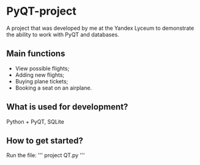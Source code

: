 # PyQT-project
A project that was developed by me at the Yandex Lyceum to demonstrate the ability to work with PyQT and databases.

## Main functions
- View possible flights;
- Adding new flights;
- Buying plane tickets;
- Booking a seat on an airplane.

## What is used for development?
Python + PyQT, SQLite

## How to get started?
Run the file:
'''
project QT.py
'''
